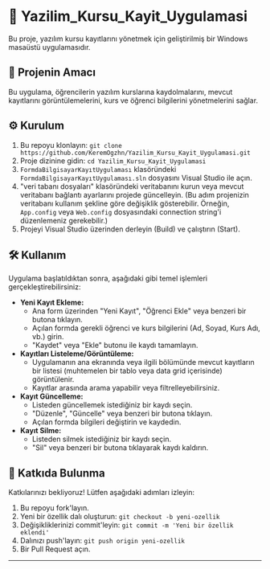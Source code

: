 # 🚀 Yazilim_Kursu_Kayit_Uygulamasi

Bu proje, yazılım kursu kayıtlarını yönetmek için geliştirilmiş bir Windows masaüstü uygulamasıdır.

## 🎯 Projenin Amacı

Bu uygulama, öğrencilerin yazılım kurslarına kaydolmalarını, mevcut kayıtlarını görüntülemelerini, kurs ve öğrenci bilgilerini yönetmelerini sağlar.

## ⚙️ Kurulum

1.  Bu repoyu klonlayın: `git clone https://github.com/KeremOgzhn/Yazilim_Kursu_Kayit_Uygulamasi.git`
2.  Proje dizinine gidin: `cd Yazilim_Kursu_Kayit_Uygulamasi`
3.  `FormdaBilgisayarKayıtUygulaması` klasöründeki `FormdaBilgisayarKayıtUygulaması.sln` dosyasını Visual Studio ile açın.
4.  "veri tabanı dosyaları" klasöründeki veritabanını kurun veya mevcut veritabanı bağlantı ayarlarını projede güncelleyin. (Bu adım projenizin veritabanı kullanım şekline göre değişiklik gösterebilir. Örneğin, `App.config` veya `Web.config` dosyasındaki connection string'i düzenlemeniz gerekebilir.)
5.  Projeyi Visual Studio üzerinden derleyin (Build) ve çalıştırın (Start).

## 🛠️ Kullanım

Uygulama başlatıldıktan sonra, aşağıdaki gibi temel işlemleri gerçekleştirebilirsiniz:

*   **Yeni Kayıt Ekleme:**
    *   Ana form üzerinden "Yeni Kayıt", "Öğrenci Ekle" veya benzeri bir butona tıklayın.
    *   Açılan formda gerekli öğrenci ve kurs bilgilerini (Ad, Soyad, Kurs Adı, vb.) girin.
    *   "Kaydet" veya "Ekle" butonu ile kaydı tamamlayın.
*   **Kayıtları Listeleme/Görüntüleme:**
    *   Uygulamanın ana ekranında veya ilgili bölümünde mevcut kayıtların bir listesi (muhtemelen bir tablo veya data grid içerisinde) görüntülenir.
    *   Kayıtlar arasında arama yapabilir veya filtrelleyebilirsiniz.
*   **Kayıt Güncelleme:**
    *   Listeden güncellemek istediğiniz bir kaydı seçin.
    *   "Düzenle", "Güncelle" veya benzeri bir butona tıklayın.
    *   Açılan formda bilgileri değiştirin ve kaydedin.
*   **Kayıt Silme:**
    *   Listeden silmek istediğiniz bir kaydı seçin.
    *   "Sil" veya benzeri bir butona tıklayarak kaydı kaldırın.


## 🤝 Katkıda Bulunma

Katkılarınızı bekliyoruz! Lütfen aşağıdaki adımları izleyin:

1.  Bu repoyu fork'layın.
2.  Yeni bir özellik dalı oluşturun: `git checkout -b yeni-ozellik`
3.  Değişikliklerinizi commit'leyin: `git commit -m 'Yeni bir özellik eklendi'`
4.  Dalınızı push'layın: `git push origin yeni-ozellik`
5.  Bir Pull Request açın.


---
